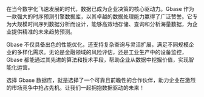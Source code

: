 在当今数字化飞速发展的时代，数据已成为企业决策的核心驱动力。Gbase 作为一款强大的时序预测引擎数据库，以其卓越的数据处理能力赢得了广泛赞誉。它专为大规模时间序列数据分析而设计，能够高效地存储、查询和分析海量数据，为企业提供精准的未来趋势预测。

Gbase 不仅具备出色的性能优化，还支持复杂查询与灵活扩展，满足不同规模企业的多样化需求。无论是金融领域的风险评估，还是工业生产中的设备监控，Gbase 都能通过其先进的算法和技术手段，帮助企业从数据中挖掘价值，实现智能化运营。

选择 Gbase 数据库，就是选择了一个可靠且前瞻性的合作伙伴，助力企业在激烈的市场竞争中抢占先机。让我们一起拥抱数据驱动的未来！